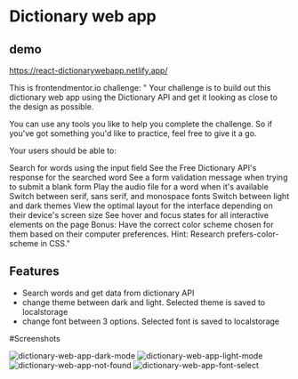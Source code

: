 # Dictionary web app

## demo
https://react-dictionarywebapp.netlify.app/

This is frontendmentor.io challenge:
" Your challenge is to build out this dictionary web app using the Dictionary API and get it looking as close to the design as possible.

You can use any tools you like to help you complete the challenge. So if you've got something you'd like to practice, feel free to give it a go.

Your users should be able to:

Search for words using the input field
See the Free Dictionary API's response for the searched word
See a form validation message when trying to submit a blank form
Play the audio file for a word when it's available
Switch between serif, sans serif, and monospace fonts
Switch between light and dark themes
View the optimal layout for the interface depending on their device's screen size
See hover and focus states for all interactive elements on the page
Bonus: Have the correct color scheme chosen for them based on their computer preferences. Hint: Research prefers-color-scheme in CSS."

## Features
- Search words and get data from dictionary API
- change theme between dark and light. Selected theme is saved to localstorage
- change font between 3 options. Selected font is saved to localstorage

#Screenshots

![dictionary-web-app-dark-mode](https://github.com/TaruHamalainen/react-dictionary-web-app/assets/82812247/805d01a4-67eb-4e15-ba62-cfa06fc75b65)
![dictionary-web-app-light-mode](https://github.com/TaruHamalainen/react-dictionary-web-app/assets/82812247/8d6618cf-2067-4cab-8111-239873933b0c)
![dictionary-web-app-not-found](https://github.com/TaruHamalainen/react-dictionary-web-app/assets/82812247/3f74ba5d-0c25-441f-b5e4-29ff3e623013)
![dictionary-web-app-font-select](https://github.com/TaruHamalainen/react-dictionary-web-app/assets/82812247/089ac036-fd12-4ffa-b010-8f1cd514ffbf)
